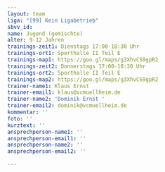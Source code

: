 ```yaml
---
layout: team
liga: "[99] Kein Ligabetrieb"
sbvv_id: 
name: Jugend (gemischte)
alter: 9-12 Jahren
trainings-zeit1: Dienstags 17:00-18:30 Uhr
trainings-ort1: Sporthalle II Teil E
trainings-map1: https://goo.gl/maps/g3XhvCS9gpR2
trainings-zeit2: Donnerstags 17:00-18:30 Uhr
trainings-ort2: Sporthalle II Teil E
trainings-map2: https://goo.gl/maps/g3XhvCS9gpR2
trainer-name1: Klaus Ernst
trainer-email1: klaus@vcmuellheim.de
trainer-name2: 'Dominik Ernst '
trainer-email2: dominik@vcmuellheim.de
kommentar: ''
foto: ''
kurztext: ''
ansprechperson-name1: ''
ansprechperson-email1: ''
ansprechperson-name2: ''
ansprechperson-email2: ''

---
```

